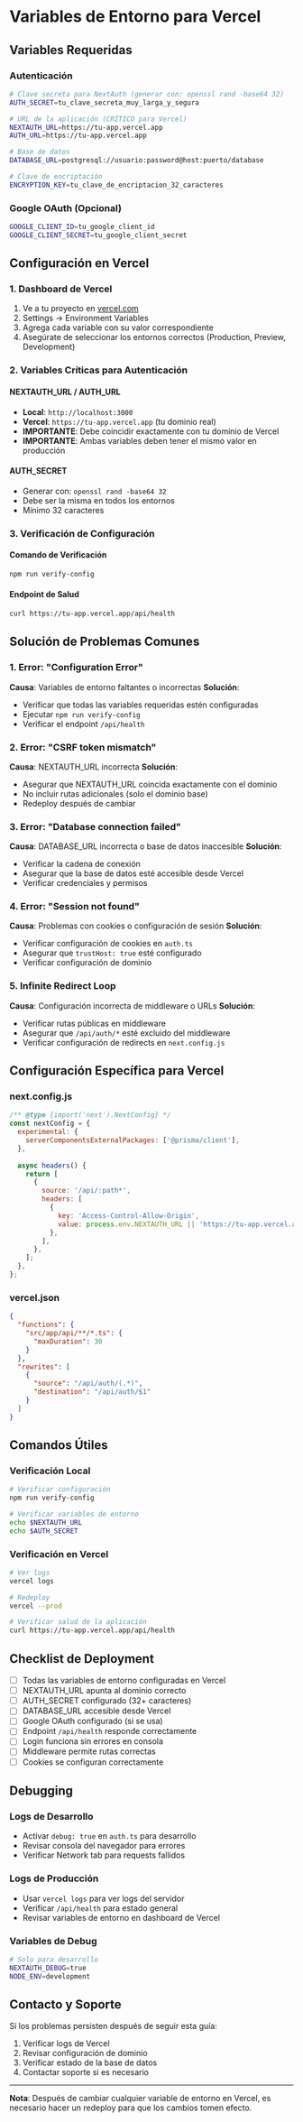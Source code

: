 # Variables de Entorno para Vercel

## Variables Requeridas

### Autenticación
```bash
# Clave secreta para NextAuth (generar con: openssl rand -base64 32)
AUTH_SECRET=tu_clave_secreta_muy_larga_y_segura

# URL de la aplicación (CRÍTICO para Vercel)
NEXTAUTH_URL=https://tu-app.vercel.app
AUTH_URL=https://tu-app.vercel.app

# Base de datos
DATABASE_URL=postgresql://usuario:password@host:puerto/database

# Clave de encriptación
ENCRYPTION_KEY=tu_clave_de_encriptacion_32_caracteres
```

### Google OAuth (Opcional)
```bash
GOOGLE_CLIENT_ID=tu_google_client_id
GOOGLE_CLIENT_SECRET=tu_google_client_secret
```

## Configuración en Vercel

### 1. Dashboard de Vercel
1. Ve a tu proyecto en [vercel.com](https://vercel.com)
2. Settings → Environment Variables
3. Agrega cada variable con su valor correspondiente
4. Asegúrate de seleccionar los entornos correctos (Production, Preview, Development)

### 2. Variables Críticas para Autenticación

#### NEXTAUTH_URL / AUTH_URL
- **Local**: `http://localhost:3000`
- **Vercel**: `https://tu-app.vercel.app` (tu dominio real)
- **IMPORTANTE**: Debe coincidir exactamente con tu dominio de Vercel
- **IMPORTANTE**: Ambas variables deben tener el mismo valor en producción

#### AUTH_SECRET
- Generar con: `openssl rand -base64 32`
- Debe ser la misma en todos los entornos
- Mínimo 32 caracteres

### 3. Verificación de Configuración

#### Comando de Verificación
```bash
npm run verify-config
```

#### Endpoint de Salud
```bash
curl https://tu-app.vercel.app/api/health
```

## Solución de Problemas Comunes

### 1. Error: "Configuration Error"
**Causa**: Variables de entorno faltantes o incorrectas
**Solución**:
- Verificar que todas las variables requeridas estén configuradas
- Ejecutar `npm run verify-config`
- Verificar el endpoint `/api/health`

### 2. Error: "CSRF token mismatch"
**Causa**: NEXTAUTH_URL incorrecta
**Solución**:
- Asegurar que NEXTAUTH_URL coincida exactamente con el dominio
- No incluir rutas adicionales (solo el dominio base)
- Redeploy después de cambiar

### 3. Error: "Database connection failed"
**Causa**: DATABASE_URL incorrecta o base de datos inaccesible
**Solución**:
- Verificar la cadena de conexión
- Asegurar que la base de datos esté accesible desde Vercel
- Verificar credenciales y permisos

### 4. Error: "Session not found"
**Causa**: Problemas con cookies o configuración de sesión
**Solución**:
- Verificar configuración de cookies en `auth.ts`
- Asegurar que `trustHost: true` esté configurado
- Verificar configuración de dominio

### 5. Infinite Redirect Loop
**Causa**: Configuración incorrecta de middleware o URLs
**Solución**:
- Verificar rutas públicas en middleware
- Asegurar que `/api/auth/*` esté excluido del middleware
- Verificar configuración de redirects en `next.config.js`

## Configuración Específica para Vercel

### next.config.js
```javascript
/** @type {import('next').NextConfig} */
const nextConfig = {
  experimental: {
    serverComponentsExternalPackages: ['@prisma/client'],
  },
  
  async headers() {
    return [
      {
        source: '/api/:path*',
        headers: [
          {
            key: 'Access-Control-Allow-Origin',
            value: process.env.NEXTAUTH_URL || 'https://tu-app.vercel.app'
          },
        ],
      },
    ];
  },
};
```

### vercel.json
```json
{
  "functions": {
    "src/app/api/**/*.ts": {
      "maxDuration": 30
    }
  },
  "rewrites": [
    {
      "source": "/api/auth/(.*)",
      "destination": "/api/auth/$1"
    }
  ]
}
```

## Comandos Útiles

### Verificación Local
```bash
# Verificar configuración
npm run verify-config

# Verificar variables de entorno
echo $NEXTAUTH_URL
echo $AUTH_SECRET
```

### Verificación en Vercel
```bash
# Ver logs
vercel logs

# Redeploy
vercel --prod

# Verificar salud de la aplicación
curl https://tu-app.vercel.app/api/health
```

## Checklist de Deployment

- [ ] Todas las variables de entorno configuradas en Vercel
- [ ] NEXTAUTH_URL apunta al dominio correcto
- [ ] AUTH_SECRET configurado (32+ caracteres)
- [ ] DATABASE_URL accesible desde Vercel
- [ ] Google OAuth configurado (si se usa)
- [ ] Endpoint `/api/health` responde correctamente
- [ ] Login funciona sin errores en consola
- [ ] Middleware permite rutas correctas
- [ ] Cookies se configuran correctamente

## Debugging

### Logs de Desarrollo
- Activar `debug: true` en `auth.ts` para desarrollo
- Revisar consola del navegador para errores
- Verificar Network tab para requests fallidos

### Logs de Producción
- Usar `vercel logs` para ver logs del servidor
- Verificar `/api/health` para estado general
- Revisar variables de entorno en dashboard de Vercel

### Variables de Debug
```bash
# Solo para desarrollo
NEXTAUTH_DEBUG=true
NODE_ENV=development
```

## Contacto y Soporte

Si los problemas persisten después de seguir esta guía:
1. Verificar logs de Vercel
2. Revisar configuración de dominio
3. Verificar estado de la base de datos
4. Contactar soporte si es necesario

---

**Nota**: Después de cambiar cualquier variable de entorno en Vercel, es necesario hacer un redeploy para que los cambios tomen efecto.